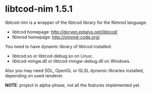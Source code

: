 libtcod-nim 1.5.1
=================

libtcod-nim is a wrapper of the libtcod library for the Nimrod language.

* libtcod homepage: http://doryen.eptalys.net/libtcod/
* Nimrod homepage: http://nimrod-code.org/

You need to have dynamic library of libtcod installed:
* libtcod.so or libtcod-debug.so on Linux;
* libtcod-mingw.dll or libtcod-mingw-debug.dll on Windows.

Also you may need SDL, OpenGL or GLSL dynamic libraries installed, depending on used renderer.

**NOTE**: project in alpha-phase, not all the features implemented yet.

